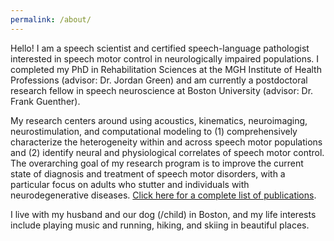```yaml
---
permalink: /about/
---
```


Hello! I am a speech scientist and certified speech-language pathologist interested in speech motor control in neurologically impaired populations. I completed my PhD in Rehabilitation Sciences at the MGH Institute of Health Professions (advisor: Dr. Jordan Green) and am currently a postdoctoral research fellow in speech neuroscience at Boston University (advisor: Dr. Frank Guenther).

My research centers around using acoustics, kinematics, neuroimaging, neurostimulation, and computational modeling to (1) comprehensively characterize the heterogeneity within and across speech motor populations and (2) identify neural and physiological correlates of speech motor control. The overarching goal of my research program is to improve the current state of diagnosis and treatment of speech motor disorders, with a particular focus on adults who stutter and individuals with neurodegenerative diseases. [Click here for a complete list of publications](https://www.ncbi.nlm.nih.gov/myncbi/hannah.rowe.2/bibliography/public/).

I live with my husband and our dog (/child) in Boston, and my life interests include playing music and running, hiking, and skiing in beautiful places.

